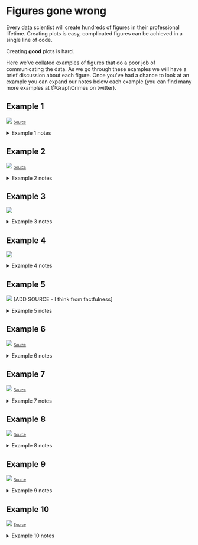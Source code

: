 # Figures gone wrong

Every data scientist will create hundreds of figures in their professional lifetime. Creating plots is easy, complicated figures can be achieved in a single line of code.

Creating **good** plots is hard.

Here we've collated examples of figures that do a poor job of communicating the data. As we go through these examples we will have a brief discussion about each figure. Once you've had a chance to look at an example you can expand our notes below each example (you can find many more examples at @GraphCrimes on twitter).

## Example 1

![](https://i.imgur.com/u16vTqy.png)
<font size="1">[Source](https://www.callingbullshit.org/tools/tools_misleading_axes.html)</font>

<details>
    <summary>Example 1 notes</summary>
This figure is a classic example of misleading information. The axes does not start at zero so the effect is visually exaggerated, and we are not given the uncertainty around these averages. The reader is therefore unable to interpret the practical significance of any differences between groups.
</details>

## Example 2
![](https://i.imgur.com/K0MWcgq.jpg)
<font size="1">[Source](https://www.visualisingdata.com/2015/10/if-your-visuals-deceive-your-message-deceives/) </font>
<details>
    <summary>Example 2 notes</summary>
Here data has been selectively plotted to exaggerate an idea. There are a number of issues with this plot:

- We only have two data points for each trend, and it is practically impossible that the trend would be a perfect straight line. Rather, any trend would fluctuate year on year, this proposed difference between 2008 and 2013 may be within the bounds of an noisy signal.
-   If you look at the numbers there are clearly two axes at play, or at least no attempt has been made to represent the magnitude of the change realistically.
- Plotting these two data sources together here suggests there is a relationship between them (i.e. that the company _Planned Parenthood_ has redistributed resources from cancer screening to abortions). It is an ethical responsibility for any figure creator to ensure that your figure is not implying a conclusion that isn't supported by your data.

To illustrate how misleading this original figure is, here is an example of the same data visualised in a more responsible manner.

![](https://i.imgur.com/IPWnF0k.jpg)
[Source](https://twitter.com/emschuch/status/649690759453646848)
</details>



## Example 3
![](https://i.imgur.com/eHM3JzA.png)
<details>
    <summary>Example 3 notes</summary>
Example 3 is very confusing because the _scale_ of the x-axis is altered mid-plot. Even after reading the caption it is very difficult to get a feel for the data because the grid-lines give a powerful signal of uniformity. 
</details>

## Example 4
![](https://i.imgur.com/9lu7jVP.png)
<details>
    <summary>Example 4 notes</summary>
The phenomenon that this xkcd comic is getting at is _Normalisation_. Normalisation is where you alter a scale to be between zero and one (usually). Failure to normalise is when different measurements that themselves have different scales are plotted on the same scale. The comic shows the classic failure to normalise measurements by population. A variable that was consistently 10% of the population would appear to vary across the map.
</details>

## Example 5
![](https://i.imgur.com/Scf4Qlw.png)
[ADD SOURCE - I think from factfulness]
<details>
    <summary>Example 5 notes</summary>
Both these plots are examples of where using only averages means that the figure does not communicate all of the information, such as the spread of the distribution. 
    The _kernel density estimates_ (more on those in _Section 3.3_) below show a slice of one particular year, offering complementary information that allows us to interpret the averages in context.

![](https://i.imgur.com/LYySCdh.png)
</details>


## Example 6
![](https://i.imgur.com/adT9Snr.jpg)
<font size="1">[Source](https://badvisualisations.tumblr.com/post/184827953341/this-is-not-all-you-need-to-click-through-to-this)</font>
<details>
    <summary>Example 6 notes</summary>
This figure does not appear to have been created to clearly communicate data. There is far too much information on this figure to be able to intuitively grasp the message. A reader should be able to understand a figure quickly.
</details>

## Example 7
![](https://i.imgur.com/n72HXxI.jpg)
<font size="1">[Source](https://twitter.com/10DowningStreet/status/1322614557181960195)</font>
<details>
    <summary>Example 7 notes</summary>
This figure was presented quickly in a UK Government Covid briefing. In such a situation rapid and clear comprehension of figures is paramount. Here this figure is guilty of _overplotting_, which is attempting to squeeze too much information into one figure, ultimately rendering it difficult to comprehend.
</details>

## Example 8
 ![](https://i.imgur.com/FsnOPNO.png)
<font size="1">[Source](https://twitter.com/Rodpac/status/1250764503861600256?s=20)</font>
<details>
    <summary>Example 8 notes</summary>
Although you can see the relative pattern of the two signals, there is no y-axis! One can therefore not assess the magnitude of the difference.
</details>

## Example 9
![](https://i.imgur.com/q9r9GpE.png)
<font size="1">[Source](https://www.visualisingdata.com/)</font>
<details>
    <summary>Example 9 notes</summary>
Though this pie chart represents the data well there are confusing aesthetic choices. We have redundant information: there is really no need for the legend since all the slices of the pie chart are labelled anyway.
</details>


## Example 10
![](https://i.imgur.com/4OUGwbR.png)
<font size="1">[Source](https://badvisualisations.tumblr.com/post/184827953341/this-is-not-all-you-need-to-click-through-to-this)</font>
<details>
    <summary>Example 10 notes</summary>
Similarly to Example 10, the aesthetics of this graph detract from communicating the data. The y axis could be represented on a scale of millions (i.e. from 0 to $500), and there is no need to note all the data points. If one wants to write out the data, use a table!
</details>














